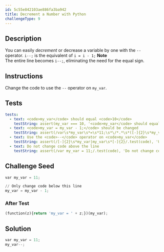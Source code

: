 ```yaml
---
id: 5c55e842103ae886fa3ba942
title: Decrement a Number with Python
challengeType: 9
---
```


## Description
<section id='description'>
You can easily <dfn>decrement</dfn> or decrease a variable by one with the <code>--</code> operator.
<code>i--;</code>
is the equivalent of
<code>i = i - 1;</code>
<strong>Note</strong><br>The entire line becomes <code>i--;</code>, eliminating the need for the equal sign.
</section>

## Instructions
<section id='instructions'>
Change the code to use the <code>--</code> operator on <code>my_var</code>.
</section>

## Tests
<section id='tests'>

```yml
tests:
  - text: <code>my_var</code> should equal <code>10</code>
    testString: assert(my_var === 10, '<code>my_var</code> should equal <code>10</code>');
  - text: <code>my_var = my_var - 1;</code> should be changed
    testString: assert(/var\s*my_var\s*=\s*11;\s*\/*.*\s*([-]{2}\s*my_var|my_var\s*[-]{2});/.test(code), '<code>my_var = my_var - 1;</code> should be changed');
  - text: Use the <code>--</code> operator on <code>my_var</code>
    testString: assert(/[-]{2}\s*my_var|my_var\s*[-]{2}/.test(code), 'Use the <code>--</code> operator on <code>my_var</code>');
  - text: Do not change code above the line
    testString: assert(/var my_var = 11;/.test(code), 'Do not change code above the line');

```

</section>

## Challenge Seed
<section id='challengeSeed'>

<div id='py-seed'>

```python
var my_var = 11;

// Only change code below this line
my_var = my_var - 1;

```

</div>


### After Test
<div id='js-teardown'>

```python
(function(z){return 'my_var = ' + z;})(my_var);
```

</div>

</section>

## Solution
<section id='solution'>


```python
var my_var = 11;
my_var--;
```

</section>
